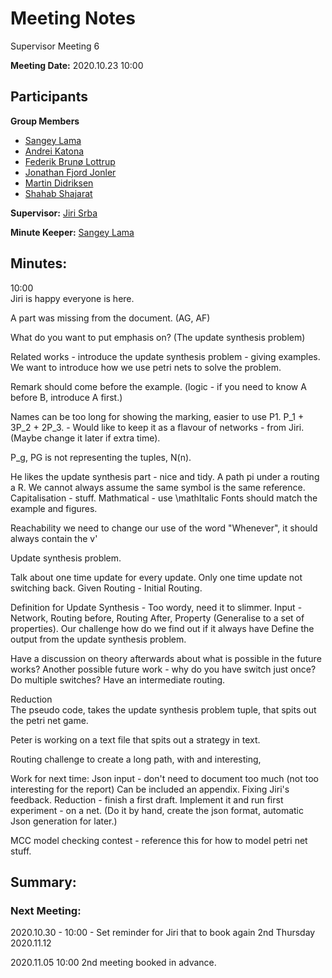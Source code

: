 # Meeting Notes

Supervisor Meeting 6

**Meeting Date:** 2020.10.23 10:00

## Participants
**Group Members**
* [Sangey Lama](mailto:slama20@student.aau.dk)
* [Andrei Katona](mailto:akaton20@student.aau.dk)
* [Federik Brunø Lottrup](mailto:fbruna17@student.aau.dk)
* [Jonathan Fjord Jonler](mailto:jjanle17@student.aau.dk)
* [Martin Didriksen](mailto:mdidri15@student.aau.dk)
* [Shahab Shajarat](mailto:sshaja17@student.aau.dk)

**Supervisor:** [Jiri Srba](mailto:srba@cs.aau.dk)

**Minute Keeper:** [Sangey Lama](mailto:slama20@student.aau.dk)

## Minutes:

10:00  
Jiri is happy everyone is here.  

A part was missing from the document. (AG, AF)

What do you want to put emphasis on? (The update synthesis problem)

Related works - introduce the update synthesis problem - giving examples. We want to introduce how we use petri nets to solve the problem.

Remark should come before the example. (logic - if you need to know A before B, introduce A first.)

Names can be too long for showing the marking, easier to use P1. P_1 + 3P_2 + 2P_3. - Would like to keep it as a flavour of networks - from Jiri. (Maybe change it later if extra time).

P_g, PG is not representing the tuples, N(n).

He likes the update synthesis part - nice and tidy.
A path pi under a routing a R. We cannot always assume the same symbol is the same reference.  
Capitalisation - stuff.
Mathmatical - use \mathItalic
Fonts should match the example and figures.

Reachability we need to change our use of the word "Whenever", it should always contain the v'

Update synthesis problem.

Talk about one time update for every update. Only one time update not switching back. Given Routing - Initial Routing.

Definition for Update Synthesis - Too wordy, need it to slimmer.
Input - Network, Routing before, Routing After, Property (Generalise to a set of properties).
Our challenge how do we find out if it always have
Define the output from the update synthesis problem.

Have a discussion on theory afterwards about what is possible in the future works?
Another possible future work - why do you have switch just once? Do multiple switches? Have an intermediate routing.

Reduction  
The pseudo code, takes the update synthesis problem tuple, that spits out the petri net game.

Peter is working on a text file that spits out a strategy in text.

Routing challenge to create a long path, with and interesting,

Work for next time:
Json input - don't need to document too much (not too interesting for the report) Can be included an appendix.
Fixing Jiri's feedback.
Reduction - finish a first draft.
Implement it and run first experiment - on a net. (Do it by hand, create the json format, automatic Json generation for later.)

MCC model checking contest - reference this for how to model petri net stuff.

## Summary:


### Next Meeting:
2020.10.30 - 10:00 - Set reminder for Jiri that to book again 2nd Thursday 2020.11.12

2020.11.05 10:00 2nd meeting booked in advance.
